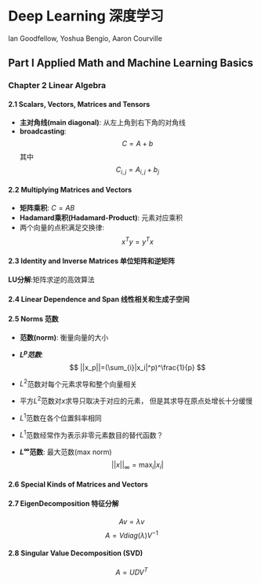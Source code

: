 # Deep Learning 深度学习

Ian Goodfellow, Yoshua Bengio, Aaron Courville

## Part I Applied Math and Machine Learning Basics

### Chapter 2 Linear Algebra
#### 2.1 Scalars, Vectors, Matrices and Tensors
* **主对角线(main diagonal)**: 从左上角到右下角的对角线
* **broadcasting**:
$$C = A + b$$
其中$$C_{i, j} = A_{i, j} + b_j$$

#### 2.2 Multiplying Matrices and Vectors
* **矩阵乘积**: $C = AB$
* **Hadamard乘积(Hadamard-Product)**: 元素对应乘积
* 两个向量的点积满足交换律:
$$x^Ty=y^Tx$$

#### 2.3 Identity and Inverse Matrices 单位矩阵和逆矩阵
**LU分解**:矩阵求逆的高效算法

#### 2.4 Linear Dependence and Span 线性相关和生成子空间

#### 2.5 Norms 范数
* **范数(norm)**: 衡量向量的大小
* **$L^p范数$**:
$$
||x_p||=(\sum_{i}|x_i|^p)^\frac{1}{p}
$$

* $L^2$范数对每个元素求导和整个向量相关
* 平方$L^2$范数对$x$求导只取决于对应的元素， 但是其求导在原点处增长十分缓慢
* $L^1$范数在各个位置斜率相同
* $L^1$范数经常作为表示非零元素数目的替代函数？
* **$L^{\infty}$范数**: 最大范数(max norm)
$$
||x||_{\infty} = \max_{i}|x_i|
$$

#### 2.6 Special Kinds of Matrices and Vectors

#### 2.7 EigenDecomposition 特征分解
$$
Av = \lambda v
$$
$$
A = Vdiag(\lambda)V^{-1}
$$

#### 2.8 Singular Value Decomposition (SVD)

$$
A = UDV^T
$$
